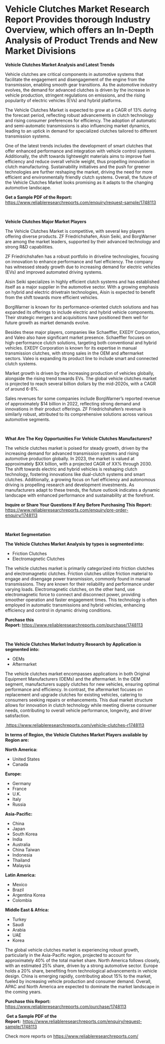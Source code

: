 <p><h1>Vehicle Clutches Market Research Report Provides thorough Industry Overview, which offers an In-Depth Analysis of Product Trends and New Market Divisions</h1></p><p><strong>Vehicle Clutches Market Analysis and Latest Trends</strong></p>
<p><p>Vehicle clutches are critical components in automotive systems that facilitate the engagement and disengagement of the engine from the transmission, enabling smooth gear transitions. As the automotive industry evolves, the demand for advanced clutches is driven by the increase in vehicle production, stringent regulations on emissions, and the rising popularity of electric vehicles (EVs) and hybrid platforms. </p><p>The Vehicle Clutches Market is expected to grow at a CAGR of 13% during the forecast period, reflecting robust advancements in clutch technology and rising consumer preferences for efficiency. The adoption of automatic and semi-automatic transmissions is also influencing market dynamics, leading to an uptick in demand for specialized clutches tailored to different transmission systems.</p><p>One of the latest trends includes the development of smart clutches that offer enhanced performance and integration with vehicle control systems. Additionally, the shift towards lightweight materials aims to improve fuel efficiency and reduce overall vehicle weight, thus propelling innovation in clutch manufacturing. Sustainability initiatives and the push for greener technologies are further reshaping the market, driving the need for more efficient and environmentally friendly clutch systems. Overall, the future of the Vehicle Clutches Market looks promising as it adapts to the changing automotive landscape.</p></p>
<p><strong>Get a Sample PDF of the Report:&nbsp;</strong> <a href="https://www.reliableresearchreports.com/enquiry/request-sample/1748113?utm_campaign=2269&utm_medium=2&utm_source=Github&utm_content=ia&utm_term=30032025&utm_id=vehicle-clutches">https://www.reliableresearchreports.com/enquiry/request-sample/1748113</a></p>
<p>&nbsp;</p>
<p><strong>Vehicle Clutches Major Market Players</strong></p>
<p><p>The Vehicle Clutches Market is competitive, with several key players offering diverse products. ZF Friedrichshafen, Aisin Seiki, and BorgWarner are among the market leaders, supported by their advanced technology and strong R&D capabilities.</p><p>ZF Friedrichshafen has a robust portfolio in driveline technologies, focusing on innovation to enhance performance and fuel efficiency. The company has witnessed steady growth due to increasing demand for electric vehicles (EVs) and improved automated driving systems.</p><p>Aisin Seiki specializes in highly efficient clutch systems and has established itself as a major supplier in the automotive sector. With a growing emphasis on hybrid and electric drivetrain technologies, Aisin is expected to benefit from the shift towards more efficient vehicles.</p><p>BorgWarner is known for its performance-oriented clutch solutions and has expanded its offerings to include electric and hybrid vehicle components. Their strategic mergers and acquisitions have positioned them well for future growth as market demands evolve.</p><p>Besides these major players, companies like Schaeffler, EXEDY Corporation, and Valeo also have significant market presence. Schaeffler focuses on high-performance clutch solutions, targeting both conventional and hybrid vehicles. EXEDY Corporation is known for its expertise in manual transmission clutches, with strong sales in the OEM and aftermarket sectors. Valeo is expanding its product line to include smart and connected clutch systems.</p><p>Market growth is driven by the increasing production of vehicles globally, alongside the rising trend towards EVs. The global vehicle clutches market is projected to reach several billion dollars by the mid-2020s, with a CAGR of around 6-8%.</p><p>Sales revenues for some companies include BorgWarner’s reported revenue of approximately $14 billion in 2022, reflecting strong demand and innovations in their product offerings. ZF Friedrichshafen’s revenue is similarly robust, attributed to its comprehensive solutions across various automotive segments.</p></p>
<p>&nbsp;</p>
<p><strong>What Are The Key Opportunities For Vehicle Clutches Manufacturers?</strong></p>
<p><p>The vehicle clutches market is poised for steady growth, driven by the increasing demand for advanced transmission systems and rising automotive production globally. In 2023, the market is valued at approximately $XX billion, with a projected CAGR of XX% through 2030. The shift towards electric and hybrid vehicles is reshaping clutch technology, fostering innovations like dual-clutch systems and smart clutches. Additionally, a growing focus on fuel efficiency and autonomous driving is propelling research and development investments. As manufacturers adapt to these trends, the future outlook indicates a dynamic landscape with enhanced performance and sustainability at the forefront.</p></p>
<p><strong>Inquire or Share Your Questions If Any Before Purchasing This Report:</strong> <a href="https://www.reliableresearchreports.com/enquiry/pre-order-enquiry/1748113?utm_campaign=2269&utm_medium=2&utm_source=Github&utm_content=ia&utm_term=30032025&utm_id=vehicle-clutches">https://www.reliableresearchreports.com/enquiry/pre-order-enquiry/1748113</a></p>
<p>&nbsp;</p>
<p><strong>Market Segmentation</strong></p>
<p><strong>The Vehicle Clutches Market Analysis by types is segmented into:</strong></p>
<p><ul><li>Friction Clutches</li><li>Electromagnetic Clutches</li></ul></p>
<p><p>The vehicle clutches market is primarily categorized into friction clutches and electromagnetic clutches. Friction clutches utilize friction material to engage and disengage power transmission, commonly found in manual transmissions. They are known for their reliability and performance under varying loads. Electromagnetic clutches, on the other hand, use electromagnetic force to connect and disconnect power, providing smoother operation and faster engagement times. This technology is often employed in automatic transmissions and hybrid vehicles, enhancing efficiency and control in dynamic driving conditions.</p></p>
<p><strong>Purchase this Report:&nbsp;</strong><a href="https://www.reliableresearchreports.com/purchase/1748113?utm_campaign=2269&utm_medium=2&utm_source=Github&utm_content=ia&utm_term=30032025&utm_id=vehicle-clutches">https://www.reliableresearchreports.com/purchase/1748113</a></p>
<p>&nbsp;</p>
<p><strong>The Vehicle Clutches Market Industry Research by Application is segmented into:</strong></p>
<p><ul><li>OEMs</li><li>Aftermarket</li></ul></p>
<p><p>The vehicle clutches market encompasses applications in both Original Equipment Manufacturers (OEMs) and the aftermarket. In the OEM segment, manufacturers supply clutches for new vehicles, ensuring optimal performance and efficiency. In contrast, the aftermarket focuses on replacement and upgrade clutches for existing vehicles, catering to consumers seeking repairs or enhancements. This dual market structure allows for innovation in clutch technology while meeting diverse consumer needs, contributing to overall vehicle performance, longevity, and driver satisfaction.</p></p>
<p><a href="https://www.reliableresearchreports.com/vehicle-clutches-r1748113?utm_campaign=2269&utm_medium=2&utm_source=Github&utm_content=ia&utm_term=30032025&utm_id=vehicle-clutches">&nbsp;https://www.reliableresearchreports.com/vehicle-clutches-r1748113</a></p>
<p><strong>In terms of Region, the Vehicle Clutches Market Players available by Region are:</strong></p>
<p>
    <p> <strong> North America: </strong>
        <ul>
            <li>United States</li>
            <li>Canada</li>
        </ul>
        </p> 
    <p> <strong> Europe: </strong>
        <ul>
            <li>Germany</li>
            <li>France</li>
            <li>U.K.</li>
            <li>Italy</li>
            <li>Russia</li>
        </ul>
        </p> 
    <p> <strong> Asia-Pacific: </strong>
        <ul>
            <li>China</li>
            <li>Japan</li>
            <li>South Korea</li>
            <li>India</li>
            <li>Australia</li>
            <li>China Taiwan</li>
            <li>Indonesia</li>
            <li>Thailand</li>
            <li>Malaysia</li>
        </ul>
        </p> 
    <p> <strong> Latin America: </strong>
        <ul>
            <li>Mexico</li>
            <li>Brazil</li>
            <li>Argentina Korea</li>
            <li>Colombia</li>
        </ul>
        </p> 
    <p> <strong> Middle East & Africa: </strong>
        <ul>
            <li>Turkey</li>
            <li>Saudi</li>
            <li>Arabia</li>
            <li>UAE</li>
            <li>Korea</li>
        </ul>
    </p>
    </p>
<p><p>The global vehicle clutches market is experiencing robust growth, particularly in the Asia-Pacific region, projected to account for approximately 40% of the total market share. North America follows closely, with an estimated 25% share, driven by a strong automotive sector. Europe holds a 20% share, benefiting from technological advancements in vehicle design. China is emerging rapidly, contributing about 15% to the market, fueled by increasing vehicle production and consumer demand. Overall, APAC and North America are expected to dominate the market landscape in the coming years.</p></p>
<p><strong>Purchase this Report: </strong><a href="https://www.reliableresearchreports.com/purchase/1748113?utm_campaign=2269&utm_medium=2&utm_source=Github&utm_content=ia&utm_term=30032025&utm_id=vehicle-clutches">https://www.reliableresearchreports.com/purchase/1748113</a></p>
<p>&nbsp;<strong>Get a Sample PDF of the Report:&nbsp;&nbsp;</strong><a href="https://www.reliableresearchreports.com/enquiry/request-sample/1748113?utm_campaign=2269&utm_medium=2&utm_source=Github&utm_content=ia&utm_term=30032025&utm_id=vehicle-clutches">https://www.reliableresearchreports.com/enquiry/request-sample/1748113</a></p>
<p><strong></strong></p>
<p>Check more reports on <a href="https://www.reliableresearchreports.com/?utm_campaign=2269&utm_medium=2&utm_source=Github&utm_content=ia&utm_term=30032025&utm_id=vehicle-clutches">https://www.reliableresearchreports.com/</a></p>